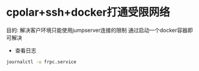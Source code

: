 # cpolar+ssh+docker打通受限网络

目的: 解决客户环境只能使用jumpserver连接的限制
通过启动一个docker容器即可解决

- 查看日志

```bash
journalctl -u frpc.service
```
